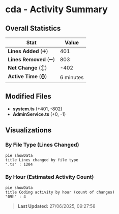 # cda - Activity Summary 

## Overall Statistics

| Stat                   | Value                                                             |
| ---------------------- | ----------------------------------------------------------------- |
| **Lines Added** (➕)   | 401                                          |
| **Lines Removed** (➖) | 803                                        |
| **Net Change** (↕)    | -402                |
| **Active Time** (⌚)   | 6 minutes |


## Modified Files
- **system.ts** (+401, -802)
- **AdminService.ts** (+0, -1)

## Visualizations

### By File Type (Lines Changed)

```mermaid
pie showData
title Lines changed by file type
".ts" : 1204
```

### By Hour (Estimated Activity Count)

```mermaid
pie showData
title Coding activity by hour (count of changes)
"09h" : 4
```


> **Last Updated:** 27/06/2025, 09:27:58